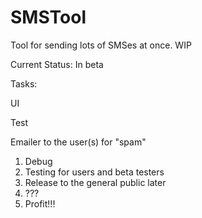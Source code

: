 # SMSTool
Tool for sending lots of SMSes at once. WIP

Current Status: In beta 

Tasks: <p/>
UI <p/>
Test <p/>
Emailer to the user(s) for "spam"

1. Debug
2. Testing for users and beta testers
3. Release to the general public later
4. ???
5. Profit!!!


